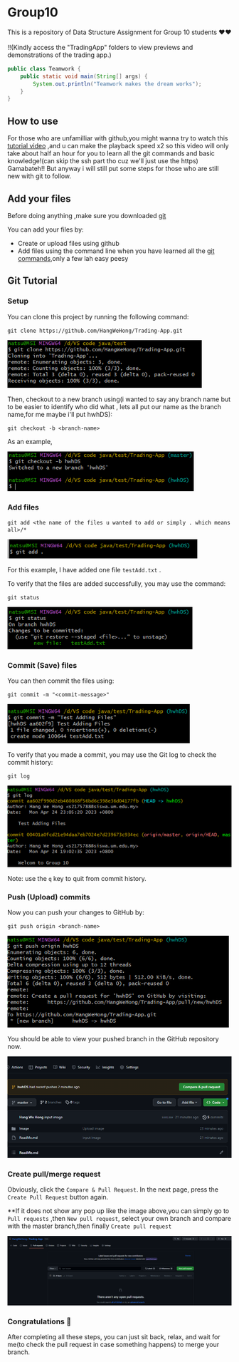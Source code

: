 # Group10

This is a repository of Data Structure Assignment for Group 10 students ❤❤<br>
<br>
!!(Kindly access the "TradingApp" folders to view previews and demonstrations of the trading app.)

```java
public class Teamwork {
    public static void main(String[] args) {
        System.out.println("Teamwork makes the dream works");
    }
}
```

## How to use

For those who are unfamilliar with github,you might wanna try to watch this [tutorial video](https://www.youtube.com/watch?v=RGOj5yH7evk) ,and u can make the playback speed x2 so this video will only take about half an hour for you to learn all the git commands and basic knowledge!(can skip the ssh part tho cuz we'll just use the https) Gamabateh!! But anyway i will still put some steps for those who are still new with git to follow.

## Add your files
Before doing anything ,make sure you downloaded [git](https://www.atlassian.com/git/tutorials/install-git?section=git-for-mac-installer)

You can add your files by:

- Create or upload files using github
- Add files using the command line when you have learned all the [git commands](https://gist.github.com/gwenf/19e5748a5391929e8e938a22c8a4b3f2),only a few lah easy peesy


## Git Tutorial

### Setup

You can clone this project by running the following command:

```shell
git clone https://github.com/HangWeHong/Trading-App.git
```

![](Image/ReadMe1.png)

Then, checkout to a new branch using(i wanted to say any branch name but to be easier to identify who did what , lets all put our name as the branch name,for me maybe i'll put hwhDS):

```shell
git checkout -b <branch-name>
```

As an example,

![](Image/ReadMe2.png)


### Add files

```shell
git add <the name of the files u wanted to add or simply . which means all>/*
```

![](Image/ReadMe3.png)

For this example, I have added one file `testAdd.txt` .

To verify that the files are added successfully, you may use the command:

```shell
git status
```

![](Image/ReadMe4.png)

### Commit (Save) files

You can then commit the files using:

```shell
git commit -m "<commit-message>"
```

![](Image/ReadMe5.png)

To verify that you made a commit, you may use the Git log to check the commit history:

```shell
git log
```

![](Image/ReadMe6.png)

Note: use the `q` key to quit from commit history.

### Push (Upload) commits

Now you can push your changes to GitHub by:

```shell
git push origin <branch-name>
```

![](Image/ReadMe7.png)

You should be able to view your pushed branch in the GitHub repository now.

![](Image/ReadMe8.png)


### Create pull/merge request

Obviously, click the `Compare & Pull Request`. In the next page, press the `Create Pull Request` button again.

**If it does not show any pop up like the image above,you can simply go to `Pull requests` ,then `New pull request`, select your own branch and compare with the master branch,then finally `Create pull request`

![](Image/ReadMe9.png)

### Congratulations 🎉

After completing all these steps, you can just sit back, relax, and wait for me(to check the pull request in case something happens) to merge your branch.

